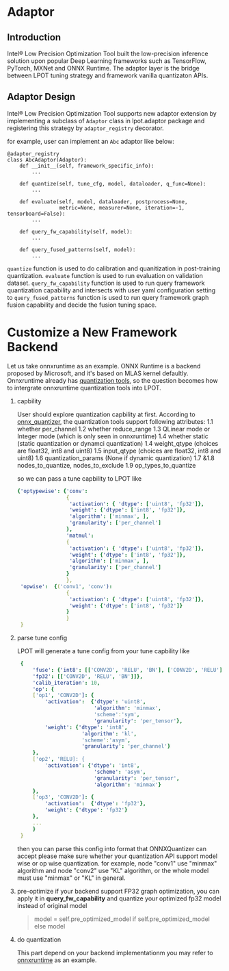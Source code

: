 Adaptor
=================

## Introduction

Intel® Low Precision Optimization Tool built the low-precision inference solution upon popular Deep Learning frameworks
such as TensorFlow, PyTorch, MXNet and ONNX Runtime. The adaptor layer is the bridge between LPOT tuning strategy and
framework vanilla quantizaton APIs.

## Adaptor Design

Intel® Low Precision Optimization Tool supports new adaptor extension by implementing a subclass of `Adaptor` class in lpot.adaptor package
 and registering this strategy by `adaptor_registry` decorator.

for example, user can implement an `Abc` adaptor like below:
```
@adaptor_registry
class AbcAdaptor(Adaptor):
    def __init__(self, framework_specific_info):
        ...

    def quantize(self, tune_cfg, model, dataloader, q_func=None):
        ...

    def evaluate(self, model, dataloader, postprocess=None,
                 metric=None, measurer=None, iteration=-1, tensorboard=False):
        ...

    def query_fw_capability(self, model):
        ...

    def query_fused_patterns(self, model):
        ...
```

`quantize` function is used to do calibration and quanitization in post-training quantization.
`evaluate` function is used to run evaluation on validation dataset.
`query_fw_capability` function is used to run query framework quantization capability and intersects with user yaml configuration setting to
`query_fused_patterns` function is used to run query framework graph fusion capability and decide the fusion tuning space.

Customize a New Framework Backend
=================
Let us take onnxruntime as an example. ONNX Runtime is a backend proposed by Microsoft, and it's based on MLAS kernel defaultly. 
Onnxruntime already has  [quantization tools](https://github.com/microsoft/onnxruntime/tree/master/onnxruntime/python/tools/quantization), so the question becomes how to intergrate onnxruntime quantization tools into LPOT. 

1. capbility
   
   User should explore quantization capbility at first. According to [onnx_quantizer](https://github.com/microsoft/onnxruntime/blob/503b61d897074a494f5798069308ee67d8fb9ace/onnxruntime/python/tools/quantization/onnx_quantizer.py#L77), the quantization tools support following attributes:
   1.1 whether per_channel
   1.2 whether reduce_range
   1.3 QLinear mode or Integer mode (which is only seen in onnxruntime)
   1.4 whether static (static quantization or dynamci quantization)
   1.4 weight_qtype (choices are float32, int8 and uint8)
   1.5 input_qtype (choices are float32, int8 and uint8)
   1.6 quantization_params (None if dynamic quantization)
   1.7 &1.8 nodes_to_quantize, nodes_to_exclude
   1.9 op_types_to_quantize

   so we can pass a tune capbility to LPOT like

   ```yaml
   {'optypewise': {'conv': 
                   {
                    'activation': { 'dtype': ['uint8', 'fp32']},
                    'weight': {'dtype': ['int8', 'fp32']},
                    'algorithm': ['minmax', ],
                    'granularity': ['per_channel']
                   }, 
                   'matmul': 
                   {
                    'activation': { 'dtype': ['uint8', 'fp32']},
                    'weight': {'dtype': ['int8', 'fp32']},
                    'algorithm': ['minmax', ],
                    'granularity': ['per_channel']
                   }
                   }, 
    'opwise':  {('conv1', 'conv'):
                   {
                    'activation': { 'dtype': ['uint8', 'fp32']},
                    'weight': {'dtype': ['int8', 'fp32']}
                   }
                   }
    }
   ```

2. parse tune config
   
   LPOT will generate a tune config from your tune capbility like
   ```yaml
    {
        'fuse': {'int8': [['CONV2D', 'RELU', 'BN'], ['CONV2D', 'RELU']],
        'fp32': [['CONV2D', 'RELU', 'BN']]}, 
        'calib_iteration': 10,
        'op': {
        ['op1', 'CONV2D']: {
            'activation':  {'dtype': 'uint8',
                            'algorithm': 'minmax',
                            'scheme':'sym',
                            'granularity': 'per_tensor'},
            'weight': {'dtype': 'int8',
                        'algorithm': 'kl',
                        'scheme':'asym',
                        'granularity': 'per_channel'}
        },
        ['op2', 'RELU]: {
            'activation': {'dtype': 'int8',
                            'scheme': 'asym',
                            'granularity': 'per_tensor',
                            'algorithm': 'minmax'}
        },
        ['op3', 'CONV2D']: {
            'activation':  {'dtype': 'fp32'},
            'weight': {'dtype': 'fp32'}
        },
        ...
        }
    }
   ```
   then you can parse this config into format that ONNXQuantizer can accept
   please make sure whether your quantization API support model wise or op wise quantization. for example, node "conv1" use "minmax" algorithm and node "conv2" use "KL" algorithm, or the whole model must use "minmax" or "KL" in general.

3. pre-optimize
   if your backend support FP32 graph optimization, you can apply it in **query_fw_capability** and quantize your optimized fp32 model instead of original model
   >model = self.pre_optimized_model if self.pre_optimized_model else model

4. do quantization
   
   This part depend on your backend implementationm you may refer to [onnxruntime](../lpot/adaptor/onnxrt.py) as an example.
